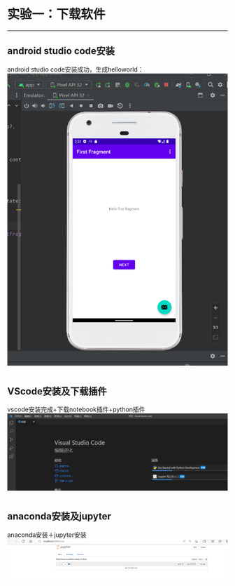 # 实验一：下载软件 #
---
## android studio code安装 ##
android studio code安装成功，生成helloworld：
![android studio code安装成功](1.1.png)
#
## VScode安装及下载插件 ##
vscode安装完成+下载notebook插件+python插件
![](1.2.PNG)
#
## anaconda安装及jupyter ##
anaconda安装＋jupyter安装
![](1.4.PNG)

